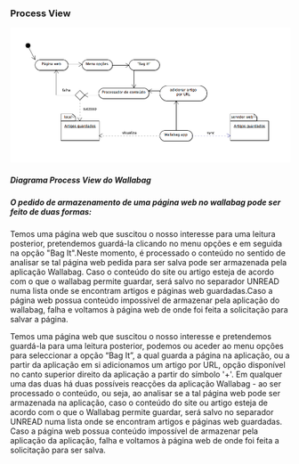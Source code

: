 ### Process View

![Process View diagram](https://github.com/Joao-up201000385/android-app/blob/master/ESOF-docs/Diagramas/ProcessView.png)
##### Diagrama Process View  do Wallabag

##### O pedido de armazenamento de uma página web no wallabag pode ser feito de duas formas:

Temos uma página web que suscitou o nosso interesse para uma leitura posterior, pretendemos guardá-la clicando no menu opções e em seguida
na opção "Bag It".Neste momento, é processado o conteúdo no sentido de analisar se tal página web pedida para ser salva pode ser armazenada
pela aplicação Wallabag. Caso o conteúdo do site ou artigo esteja de acordo com o que o wallabag permite  guardar, será salvo no separador
UNREAD numa lista onde se encontram artigos e páginas web guardadas.Caso a página web possua conteúdo impossível de armazenar pela
aplicação do wallabag, falha e voltamos à página web de onde foi feita a solicitação para salvar a página.


Temos uma página web que suscitou o nosso interesse e pretendemos guardá-la para uma leitura posterior, podemos ou aceder ao menu opções para seleccionar a opção “Bag It”, a qual guarda a página na aplicação, ou a partir da aplicação em si adicionamos um artigo por URL, opção disponível no canto superior direito da aplicação a partir do símbolo '+'. Em qualquer uma das duas há duas possíveis reacções da aplicação Wallabag - ao ser processado o conteúdo, ou seja, ao analisar se a tal página web pode ser armazenada na aplicação, caso o conteúdo do site ou artigo esteja de acordo com o que o Wallabag permite  guardar, será salvo no separador UNREAD numa lista onde se encontram artigos e páginas web guardadas. Caso a página web possua conteúdo impossível de armazenar pela aplicação da aplicação, falha e voltamos à página web de onde foi feita a solicitação para ser salva.

